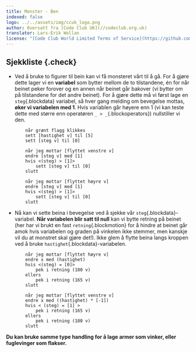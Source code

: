```yaml
---
title: Monster - Ben
indexed: false
logo: ../../assets/img/ccuk_logo.png
author: Oversatt fra [Code Club UK](//codeclub.org.uk)
translator: Lars-Erik Wollan
license: "[Code Club World Limited Terms of Service](https://github.com/CodeClub/scratch-curriculum/blob/master/LICENSE.md)"
---
```


## Sjekkliste {.check}

+ Ved å bruke to figurer til bein kan vi få monsteret vårt til å
  gå. For å gjøre dette lager vi en **variabel** som bytter mellom de
  to tilstandene, én for når beinet peker forover og en annen når
  beinet går bakover (vi bytter om på tilstandene for det andre
  beinet). For å gjøre dette må vi først lage en `steg`{.blockdata}
  variabel, så hver gang melding om bevegelse mottas, **øker vi
  variabelen med 1**. Hvis variablen går høyere enn 1 (vi kan teste
  dette med større enn operatøren `_ > _`{.blockoperators}) nullstiller vi
  den.

    ```blocks
        når grønt flagg klikkes
        sett [hastighet v] til [5]
        sett [steg v] til [0]

        når jeg mottar [flyttet venstre v]
        endre [steg v] med [1]
        hvis <(steg) > [1]>
            sett [steg v] til [0]
        slutt

        når jeg mottar [flyttet høyre v]
        endre [steg v] med [1]
        hvis <(steg) > [1]>
            sett [steg v] til [0]
        slutt
    ```

+ Nå kan vi sette beina i bevegelse ved å sjekke vår
  `steg`{.blockdata}-variabel. **Når variabelen blir satt til null**
  kan vi bytte retning på beinet (her har vi brukt en fast
  `retning`{.blockmotion} for å hindre at beinet går amok hvis
  variabelen og graden på vinkelen ikke stemmer, men kanskje vil du at
  monstret skal gjøre det!). Ikke glem å flytte beina langs kroppen
  ved å bruke `hastighet`{.blockdata}-variabelen.

    ```blocks
        når jeg mottar [flyttet høyre v]
        endre x med (hastighet)
        hvis <(steg) = [0]>
            pek i retning (180 v)
        ellers
            pek i retning (165 v)
        slutt

        når jeg mottar [flyttet venstre v]
        endre x med ((hastighet) * [-1])
        hvis < (steg) = [1] >
            pek i retning (165 v)
        ellers
            pek i retning (180 v)
        slutt
    ```

**Du kan bruke samme type handling for å lage armer som vinker, eller
fuglevinger som flakser.**
